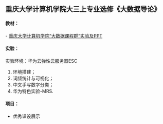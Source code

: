 ## 重庆大学计算机学院大三上专业选修《大数据导论》

#### 教材：
 \- [重庆大学计算机学院“大数据课程群”实验及PPT](https://github.com/Wanghui-Huang/CQU_bigdata)

#### 实验：
实验环境：华为云弹性云服务器ESC
 1. 环境搭建；
 2. 词频统计与可视化；
 3. 中文手写数字分类；
 4. 华为特色实验-MRS.

#### 项目：
 - 优秀课设展示
